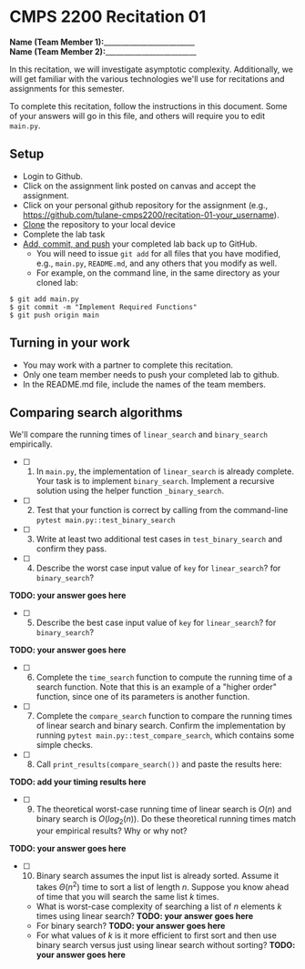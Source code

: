 # CMPS 2200  Recitation 01

**Name (Team Member 1):**_________________________  
**Name (Team Member 2):**_________________________

In this recitation, we will investigate asymptotic complexity. Additionally, we will get familiar with the various technologies we'll use for recitations and assignments for this semester.

To complete this recitation, follow the instructions in this document. Some of your answers will go in this file, and others will require you to edit `main.py`.


## Setup
- Login to Github.
- Click on the assignment link posted on canvas and accept the assignment.
- Click on your personal github repository for the assignment (e.g., https://github.com/tulane-cmps2200/recitation-01-your_username).
- [Clone](https://docs.github.com/en/github/creating-cloning-and-archiving-repositories/cloning-a-repository-from-github/cloning-a-repository) the repository to your local device
- Complete the lab task 
- [Add, commit, and push](https://docs.github.com/en/github/managing-files-in-a-repository/managing-files-using-the-command-line/adding-a-file-to-a-repository-using-the-command-line) your completed lab back up to GitHub. 
  - You will need to issue `git add` for all files that you have modified, e.g., `main.py`, `README.md`, and any others that you modify as well.
  - For example, on the command line, in the same directory as your cloned lab:
```
$ git add main.py
$ git commit -m "Implement Required Functions"
$ git push origin main
```

## Turning in your work
- You may work with a partner to complete this recitation.
- Only one team member needs to push your completed lab to github. 
- In the README.md file, include the names of the team members.

## Comparing search algorithms

We'll compare the running times of `linear_search` and `binary_search` empirically.

- [ ] 1. In `main.py`, the implementation of `linear_search` is already complete. Your task is to implement `binary_search`. Implement a recursive solution using the helper function `_binary_search`. 

- [ ] 2. Test that your function is correct by calling from the command-line `pytest main.py::test_binary_search`

- [ ] 3. Write at least two additional test cases in `test_binary_search` and confirm they pass.

- [ ] 4. Describe the worst case input value of `key` for `linear_search`? for `binary_search`? 

**TODO: your answer goes here**

- [ ] 5. Describe the best case input value of `key` for `linear_search`? for `binary_search`? 

**TODO: your answer goes here**

- [ ] 6. Complete the `time_search` function to compute the running time of a search function. Note that this is an example of a "higher order" function, since one of its parameters is another function.

- [ ] 7. Complete the `compare_search` function to compare the running times of linear search and binary search. Confirm the implementation by running `pytest main.py::test_compare_search`, which contains some simple checks.

- [ ] 8. Call `print_results(compare_search())` and paste the results here:

**TODO: add your timing results here**

- [ ] 9. The theoretical worst-case running time of linear search is $O(n)$ and binary search is $O(log_2(n))$. Do these theoretical running times match your empirical results? Why or why not?

**TODO: your answer goes here**

- [ ] 10. Binary search assumes the input list is already sorted. Assume it takes $\Theta(n^2)$ time to sort a list of length $n$. Suppose you know ahead of time that you will search the same list $k$ times. 
  + What is worst-case complexity of searching a list of $n$ elements $k$ times using linear search? **TODO: your answer goes here**
  + For binary search? **TODO: your answer goes here**
  + For what values of $k$ is it more efficient to first sort and then use binary search versus just using linear search without sorting? **TODO: your answer goes here**
